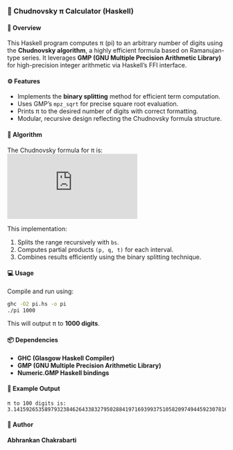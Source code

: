 ### 🧮 Chudnovsky π Calculator (Haskell)

#### 📘 Overview

This Haskell program computes π (pi) to an arbitrary number of digits using the **Chudnovsky algorithm**, a highly efficient formula based on Ramanujan-type series.
It leverages **GMP (GNU Multiple Precision Arithmetic Library)** for high-precision integer arithmetic via Haskell’s FFI interface.

#### ⚙️ Features

* Implements the **binary splitting** method for efficient term computation.
* Uses GMP’s `mpz_sqrt` for precise square root evaluation.
* Prints π to the desired number of digits with correct formatting.
* Modular, recursive design reflecting the Chudnovsky formula structure.

#### 🧩 Algorithm

The Chudnovsky formula for π is:
![\frac{1}{\pi} = 12 \sum_{k=0}^\infty \frac{(-1)^k (6k)! (13591409 + 545140134k)}{(3k)! (k!)^3 (640320)^{3k + 3/2}}](https://latex.codecogs.com/svg.latex?%5Cfrac%7B1%7D%7B%5Cpi%7D%20%3D%2012%20%5Csum_%7Bk%3D0%7D%5E%5Cinfty%20%5Cfrac%7B%28-1%29%5Ek%20%286k%29%21%20%2813591409%20%2B%20545140134k%29%7D%7B%283k%29%21%20%28k%21%29%5E3%20%28640320%29%5E%7B3k%20%2B%203%2F2%7D%7D)

This implementation:

1. Splits the range recursively with `bs`.
2. Computes partial products `(p, q, t)` for each interval.
3. Combines results efficiently using the binary splitting technique.

#### 💻 Usage

Compile and run using:

```bash
ghc -O2 pi.hs -o pi
./pi 1000
```

This will output π to **1000 digits**.

#### 📦 Dependencies

* **GHC (Glasgow Haskell Compiler)**
* **GMP (GNU Multiple Precision Arithmetic Library)**
* **Numeric.GMP Haskell bindings**

#### 🧠 Example Output

```
π to 100 digits is: 3.1415926535897932384626433832795028841971693993751058209749445923078164062862089986280348253421170
```

#### 🪪 Author

**Abhrankan Chakrabarti**


